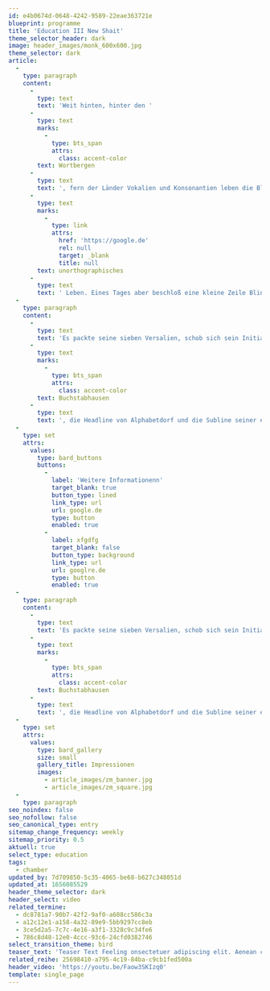 ```yaml
---
id: e4b0674d-0648-4242-9589-22eae363721e
blueprint: programme
title: 'Education III New Shait'
theme_selector_header: dark
image: header_images/monk_600x600.jpg
theme_selector: dark
article:
  -
    type: paragraph
    content:
      -
        type: text
        text: 'Weit hinten, hinter den '
      -
        type: text
        marks:
          -
            type: bts_span
            attrs:
              class: accent-color
        text: Wortbergen
      -
        type: text
        text: ', fern der Länder Vokalien und Konsonantien leben die Blindtexte. Abgeschieden wohnen sie in Buchstabhausen an der Küste des Semantik, eines großen Sprachozeans. Ein kleines Bächlein namens Duden fließt durch ihren Ort und versorgt sie mit den nötigen Regelialien. Es ist ein paradiesmatisches Land, in dem einem gebratene Satzteile in den Mund fliegen. Nicht einmal von der allmächtigen Interpunktion werden die Blindtexte beherrscht – ein geradezu '
      -
        type: text
        marks:
          -
            type: link
            attrs:
              href: 'https://google.de'
              rel: null
              target: _blank
              title: null
        text: unorthographisches
      -
        type: text
        text: ' Leben. Eines Tages aber beschloß eine kleine Zeile Blindtext, ihr Name war Lorem Ipsum, hinaus zu gehen in die weite Grammatik. Der große Oxmox riet ihr davon ab, da es dort wimmele von bösen Kommata, wilden Fragezeichen und hinterhältigen Semikoli, doch das Blindtextchen ließ sich nicht beirren. '
  -
    type: paragraph
    content:
      -
        type: text
        text: 'Es packte seine sieben Versalien, schob sich sein Initial in den Gürtel und machte sich auf den Weg. Als es die ersten Hügel des Kursivgebirges erklommen hatte, warf es einen letzten Blick zurück auf die Skyline seiner Heimatstadt '
      -
        type: text
        marks:
          -
            type: bts_span
            attrs:
              class: accent-color
        text: Buchstabhausen
      -
        type: text
        text: ', die Headline von Alphabetdorf und die Subline seiner eigenen Straße, der Zeilengasse. Wehmütig lief ihm eine rhetorische Frage über die Wange, dann setzte es seinen Weg fort. Unterwegs traf es eine Copy. Die Copy warnte das Blindtextchen, da, wo sie herkäme wäre sie'
  -
    type: set
    attrs:
      values:
        type: bard_buttons
        buttons:
          -
            label: 'Weitere Informationenn'
            target_blank: true
            button_type: lined
            link_type: url
            url: google.de
            type: button
            enabled: true
          -
            label: xfgdfg
            target_blank: false
            button_type: background
            link_type: url
            url: googlre.de
            type: button
            enabled: true
  -
    type: paragraph
    content:
      -
        type: text
        text: 'Es packte seine sieben Versalien, schob sich sein Initial in den Gürtel und machte sich auf den Weg. Als es die ersten Hügel des Kursivgebirges erklommen hatte, warf es einen letzten Blick zurück auf die Skyline seiner Heimatstadt '
      -
        type: text
        marks:
          -
            type: bts_span
            attrs:
              class: accent-color
        text: Buchstabhausen
      -
        type: text
        text: ', die Headline von Alphabetdorf und die Subline seiner eigenen Straße, der Zeilengasse. Wehmütig lief ihm eine rhetorische Frage über die Wange, dann setzte es seinen Weg fort. Unterwegs traf es eine Copy. Die Copy warnte das Blindtextchen, da, wo sie herkäme wäre sie'
  -
    type: set
    attrs:
      values:
        type: bard_gallery
        size: small
        gallery_title: Impressionen
        images:
          - article_images/zm_banner.jpg
          - article_images/zm_square.jpg
  -
    type: paragraph
seo_noindex: false
seo_nofollow: false
seo_canonical_type: entry
sitemap_change_frequency: weekly
sitemap_priority: 0.5
aktuell: true
select_type: education
tags:
  - chamber
updated_by: 7d709850-5c35-4065-be68-b627c348051d
updated_at: 1656085529
header_theme_selector: dark
header_select: video
related_termine:
  - dc8781a7-90b7-42f2-9af0-a608cc586c3a
  - a12c12e1-a158-4a32-89e9-5bb9297cc8eb
  - 3ce5d2a5-7c7c-4e16-a3f1-3328c9c34fe6
  - 786c8d48-12e0-4ccc-93c6-24cfd0382746
select_transition_theme: bird
teaser_text: 'Teaser Text Feeling onsectetuer adipiscing elit. Aenean commodo ligula eget dolor. Aenean massa. Cum sociis natoque penatibus et magnis dis parturient montes, nascetur ridiculus mus. Donec quköhb'
related_reihe: 25698410-a795-4c19-84ba-c9cb1fed500a
header_video: 'https://youtu.be/Faow3SKIzq0'
template: single_page
---
```

